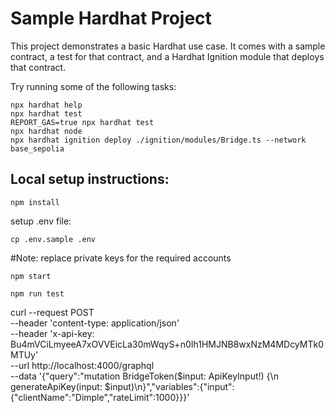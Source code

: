 # Sample Hardhat Project

This project demonstrates a basic Hardhat use case. It comes with a sample contract, a test for that contract, and a Hardhat Ignition module that deploys that contract.

Try running some of the following tasks:

```shell
npx hardhat help
npx hardhat test
REPORT_GAS=true npx hardhat test
npx hardhat node
npx hardhat ignition deploy ./ignition/modules/Bridge.ts --network base_sepolia
```

## Local setup instructions:

    npm install

setup .env file: 

    cp .env.sample .env

#Note: replace private keys for the required accounts

    npm start

    npm run test


curl --request POST \
    --header 'content-type: application/json' \
    --header 'x-api-key: Bu4mVCiLmyeeA7xOVVEicLa30mWqyS+n0Ih1HMJNB8wxNzM4MDcyMTk0MTUy' \
    --url http://localhost:4000/graphql \
    --data '{"query":"mutation BridgeToken($input: ApiKeyInput!) {\n  generateApiKey(input: $input)\n}","variables":{"input":{"clientName":"Dimple","rateLimit":1000}}}'